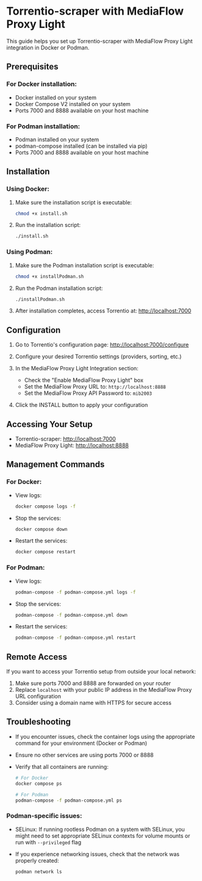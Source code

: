 # Torrentio-scraper with MediaFlow Proxy Light

This guide helps you set up Torrentio-scraper with MediaFlow Proxy Light integration in Docker or Podman.

## Prerequisites

### For Docker installation:
- Docker installed on your system
- Docker Compose V2 installed on your system
- Ports 7000 and 8888 available on your host machine

### For Podman installation:
- Podman installed on your system
- podman-compose installed (can be installed via pip)
- Ports 7000 and 8888 available on your host machine

## Installation

### Using Docker:

1. Make sure the installation script is executable:
   ```bash
   chmod +x install.sh
   ```

2. Run the installation script:
   ```bash
   ./install.sh
   ```

### Using Podman:

1. Make sure the Podman installation script is executable:
   ```bash
   chmod +x installPodman.sh
   ```

2. Run the Podman installation script:
   ```bash
   ./installPodman.sh
   ```

3. After installation completes, access Torrentio at:
   [http://localhost:7000](http://localhost:7000)

## Configuration

1. Go to Torrentio's configuration page:
   [http://localhost:7000/configure](http://localhost:7000/configure)

2. Configure your desired Torrentio settings (providers, sorting, etc.)

3. In the MediaFlow Proxy Light Integration section:
   - Check the "Enable MediaFlow Proxy Light" box
   - Set the MediaFlow Proxy URL to: `http://localhost:8888`
   - Set the MediaFlow Proxy API Password to: `mib2003`

4. Click the INSTALL button to apply your configuration

## Accessing Your Setup

- Torrentio-scraper: [http://localhost:7000](http://localhost:7000)
- MediaFlow Proxy Light: [http://localhost:8888](http://localhost:8888)

## Management Commands

### For Docker:

- View logs:
  ```bash
  docker compose logs -f
  ```

- Stop the services:
  ```bash
  docker compose down
  ```

- Restart the services:
  ```bash
  docker compose restart
  ```

### For Podman:

- View logs:
  ```bash
  podman-compose -f podman-compose.yml logs -f
  ```

- Stop the services:
  ```bash
  podman-compose -f podman-compose.yml down
  ```

- Restart the services:
  ```bash
  podman-compose -f podman-compose.yml restart
  ```

## Remote Access

If you want to access your Torrentio setup from outside your local network:

1. Make sure ports 7000 and 8888 are forwarded on your router
2. Replace `localhost` with your public IP address in the MediaFlow Proxy URL configuration
3. Consider using a domain name with HTTPS for secure access

## Troubleshooting

- If you encounter issues, check the container logs using the appropriate command for your environment (Docker or Podman)

- Ensure no other services are using ports 7000 or 8888

- Verify that all containers are running:
  ```bash
  # For Docker
  docker compose ps
  
  # For Podman
  podman-compose -f podman-compose.yml ps
  ```

### Podman-specific issues:

- SELinux: If running rootless Podman on a system with SELinux, you might need to set appropriate SELinux contexts for volume mounts or run with `--privileged` flag
  
- If you experience networking issues, check that the network was properly created:
  ```bash
  podman network ls
  ``` 